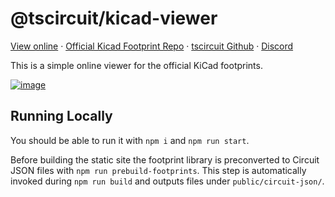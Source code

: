 # @tscircuit/kicad-viewer

[View online](https://tscircuit.github.io/kicad-viewer) &middot; [Official Kicad Footprint Repo](https://gitlab.com/kicad/libraries/kicad-footprints) &middot; [tscircuit Github](https//github.com/tscircuit/tscircuit) &middot; [Discord](https://tscircuit.com/join)

This is a simple online viewer for the official KiCad footprints.

[![image](https://github.com/tscircuit/kicad-viewer/assets/1910070/36a2c07c-504d-4242-a875-bd614ab2844e)](https://tscircuit.github.io/kicad-viewer)

## Running Locally

You should be able to run it with `npm i` and `npm run start`.

Before building the static site the footprint library is preconverted to
Circuit JSON files with `npm run prebuild-footprints`. This step is automatically
invoked during `npm run build` and outputs files under `public/circuit-json/`.
